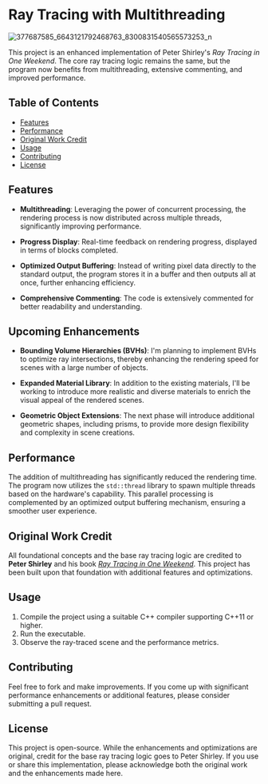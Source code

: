 # Ray Tracing with Multithreading

![377687585_6643121792468763_8300831540565573253_n](https://github.com/oscarabreu/Multithreaded-Path-Tracer/assets/99779654/08b1c2b7-66d7-42bb-ac00-272a8c584245)


This project is an enhanced implementation of Peter Shirley's _Ray Tracing in One Weekend_. The core ray tracing logic remains the same, but the program now benefits from multithreading, extensive commenting, and improved performance.

## Table of Contents
- [Features](#features)
- [Performance](#performance)
- [Original Work Credit](#original-work-credit)
- [Usage](#usage)
- [Contributing](#contributing)
- [License](#license)

## Features
- **Multithreading**: Leveraging the power of concurrent processing, the rendering process is now distributed across multiple threads, significantly improving performance.
  
- **Progress Display**: Real-time feedback on rendering progress, displayed in terms of blocks completed.
  
- **Optimized Output Buffering**: Instead of writing pixel data directly to the standard output, the program stores it in a buffer and then outputs all at once, further enhancing efficiency.

- **Comprehensive Commenting**: The code is extensively commented for better readability and understanding.

## Upcoming Enhancements

- **Bounding Volume Hierarchies (BVHs)**: I'm planning to implement BVHs to optimize ray intersections, thereby enhancing the rendering speed for scenes with a large number of objects.

- **Expanded Material Library**: In addition to the existing materials, I'll be working to introduce more realistic and diverse materials to enrich the visual appeal of the rendered scenes.

- **Geometric Object Extensions**: The next phase will introduce additional geometric shapes, including prisms, to provide more design flexibility and complexity in scene creations.

## Performance
The addition of multithreading has significantly reduced the rendering time. The program now utilizes the `std::thread` library to spawn multiple threads based on the hardware's capability. This parallel processing is complemented by an optimized output buffering mechanism, ensuring a smoother user experience.

## Original Work Credit
All foundational concepts and the base ray tracing logic are credited to **Peter Shirley** and his book [_Ray Tracing in One Weekend_](https://raytracing.github.io/books/RayTracingInOneWeekend.html). This project has been built upon that foundation with additional features and optimizations.

## Usage
1. Compile the project using a suitable C++ compiler supporting C++11 or higher.
2. Run the executable.
3. Observe the ray-traced scene and the performance metrics.

## Contributing
Feel free to fork and make improvements. If you come up with significant performance enhancements or additional features, please consider submitting a pull request.

## License
This project is open-source. While the enhancements and optimizations are original, credit for the base ray tracing logic goes to Peter Shirley. If you use or share this implementation, please acknowledge both the original work and the enhancements made here.
